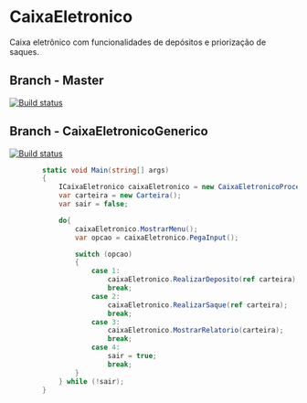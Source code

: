 # CaixaEletronico
Caixa eletrônico com funcionalidades de depósitos e priorização de saques. 

## Branch - Master
[![Build status](https://ci.appveyor.com/api/projects/status/wxas2xaritwo9q78/branch/master?svg=true)](https://ci.appveyor.com/project/mateusggeracino/caixaeletronico/branch/master)

## Branch - CaixaEletronicoGenerico
[![Build status](https://ci.appveyor.com/api/projects/status/wxas2xaritwo9q78/branch/CaixaEletronicoGenerico?svg=true)](https://ci.appveyor.com/project/mateusggeracino/caixaeletronico/branch/CaixaEletronicoGenerico)

```cs
        static void Main(string[] args)
        {
            ICaixaEletronico caixaEletronico = new CaixaEletronicoProcessor();
            var carteira = new Carteira();
            var sair = false;

            do{
                caixaEletronico.MostrarMenu();
                var opcao = caixaEletronico.PegaInput();

                switch (opcao)
                {
                    case 1:
                        caixaEletronico.RealizarDeposito(ref carteira);
                        break;
                    case 2:
                        caixaEletronico.RealizarSaque(ref carteira);
                        break;
                    case 3:
                        caixaEletronico.MostrarRelatorio(carteira);
                        break;
                    case 4:
                        sair = true;
                        break;
                }
            } while (!sair);
        }
```
